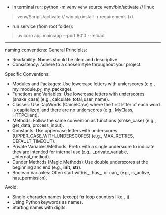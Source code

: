 - in terminal run:
python -m venv venv
source venv/bin/activate 	// linux
> venv/Scripts/activate		// win
> pip install -r requirements.txt

- run service (from root folder):
> uvicorn app.main:app --port 8010 --reload


----------------------------------------
naming conventions:
General Principles:
- Readability: Names should be clear and descriptive.
- Consistency: Adhere to a chosen style throughout your project.

Specific Conventions:
- Modules and Packages: Use lowercase letters with underscores (e.g., my_module.py, my_package).
- Functions and Variables: Use lowercase letters with underscores (snake_case) (e.g., calculate_total, user_name).
- Classes: Use CapWords (CamelCase) where the first letter of each word is capitalized, and there are no underscores (e.g., MyClass, HTTPClient).
- Methods: Follow the same convention as functions (snake_case) (e.g., get_data, process_input).
- Constants: Use uppercase letters with underscores (UPPER_CASE_WITH_UNDERSCORES) (e.g., MAX_RETRIES, DEFAULT_TIMEOUT).
- Private Variables/Methods: Prefix with a single underscore to indicate they are intended for internal use (e.g., _private_variable, _internal_method).
- Dunder Methods (Magic Methods): Use double underscores at the beginning and end (e.g., __init__, __str__).
- Boolean Variables: Often start with is_, has_, or can_ (e.g., is_active, has_permission).

Avoid:
- Single-character names (except for loop counters like i, j).
- Using Python keywords as names.
- Starting names with digits. 
